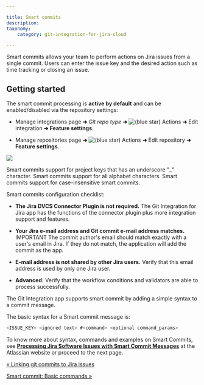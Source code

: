 ```yaml
---

title: Smart commits
description:
taxonomy:
    category: git-integration-for-jira-cloud

---
```

Smart commits allows your team to perform actions on Jira issues from a single commit. Users can enter the issue key and the desired action such as time tracking or closing an issue.

## Getting started

The smart commit processing is **active by default** and can be enabled/disabled via the repository settings:

*   Manage integrations page **➜** _Git repo type_ **➜** ![(blue star)](/wiki/s/-1639011364/6452/8b4898d3c114827e64ec143b4fa79bb76a6cfa5b/_/images/icons/emoticons/star_blue.png) Actions **➜** Edit integration **➜** **Feature settings**.

*   Manage repositories page **➜** ![(blue star)](/wiki/s/-1639011364/6452/8b4898d3c114827e64ec143b4fa79bb76a6cfa5b/_/images/icons/emoticons/star_blue.png) Actions **➜** Edit repository **➜** **Feature settings**.


![](https://bigbrassband.atlassian.net/wiki/download/thumbnails/1923025332/gitcloud-repo-cfg-smart-commits.png?version=1&modificationDate=1650252785364&cacheVersion=1&api=v2&width=312&height=108)

Smart commits support for project keys that has an underscore "\_" character.
Smart commits support for all alphabet characters.
Smart commits support for case-insensitive smart commits.


Smart commits configuration checklist:

*   **The Jira DVCS Connector Plugin is not required.**
    The Git Integration for Jira app has the functions of the connector plugin plus more integration support and features.

*   **Your Jira e-mail address and Git commit e-mail address matches.** IMPORTANT
    The commit author's email should match exactly with a user's email in Jira. If they do not match, the application will add the commit as the app.

*   **E-mail address is not shared by other Jira users.**
    Verify that this email address is used by only one Jira user.

*   **Advanced:** Verify that the workflow conditions and validators are able to process successfully.



The Git Integration app supports smart commit by adding a simple syntax to a commit message.

The basic syntax for a Smart commit message is:

```java
<ISSUE_KEY> <ignored text> #<command> <optional command_params>
```


To know more about syntax, commands and examples on Smart Commits, see [**Processing Jira Software Issues with Smart Commit Messages**](https://support.atlassian.com/bitbucket-cloud/docs/use-smart-commits/) at the Atlassian website or proceed to the next page.

[« Linking git commits to Jira issues](/wiki/spaces/GITCLOUD/pages/1923025229/Linking+git+commits+to+Jira+issues)

[Smart commit: Basic commands »](/git-integration-for-jira-cloud/Basic-commands)

